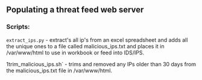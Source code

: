 <h2>Populating a threat feed web server</h2>

<h3>Scripts: </h3>

`extract_ips.py` - extract's all ip's from an excel spreadsheet and adds all the unique ones to a file called malicious_ips.txt and places it in /var/www/html to use in workbook or feed into IDS/IPS.

1trim_malicious_ips.sh` - trims and removed any IPs older than 30 days from the malicious_ips.txt file in /var/www/html.
